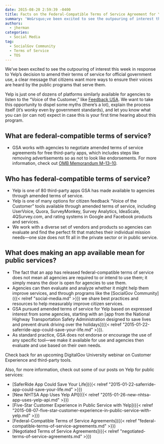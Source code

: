 ```yaml
---
date: 2015-08-20 2:59:39 -0400
title: Facts on the Federal-Compatible Terms of Service Agreement for Yelp
summary: 'We&rsquo;ve been excited to see the outpouring of interest this week in response to Yelp&rsquo;s decision to amend their terms of service for official government use, a clear message that citizens want more ways to ensure their voices are heard by the public programs that serve them. Yelp is just one of dozens of platforms'
authors:
  - jherman
categories:
  - Social Media
tag:
  - SocialGov Community
  - Terms of Service
  - TOS
---
```


We’ve been excited to see the outpouring of interest this week in response to Yelp’s decision to amend their terms of service for official government use, a clear message that citizens want more ways to ensure their voices are heard by the public programs that serve them.

Yelp is just one of dozens of platforms similarly available for agencies to listen to the “Voice of the Customer,” like [Feedback USA](https://feedback.usa.gov/). We want to take this opportunity to dispel some myths (there’s a lot), explain the process itself (it’s wonky even by government standards), and let you know what you can (or can not) expect in case this is your first time hearing about this program.

## What are federal-compatible terms of service?

  * GSA works with agencies to negotiate amended terms of service agreements for free third-party apps, which includes steps like removing advertisements so as not to look like endorsements. For more information, check out [OMB Memorandum M–13–10](https://www.whitehouse.gov/sites/default/files/omb/memoranda/2013/m-13-10.pdf).

## Who has federal-compatible terms of service?

  * Yelp is one of 80 third-party apps GSA has made available to agencies through amended terms of service.
  * Yelp is one of many options for citizen feedback “Voice of the Customer” tools available through amended terms of service, including UserVoice, Quora, SurveyMonkey, Survey Analytics, IdeaScale, 4QSurvey.com, and rating systems in Google and Facebook products and services.
  * We work with a diverse set of vendors and products so agencies can evaluate and find the perfect fit that matches their individual mission needs—one size does not fit all in the private sector or in public service.

## What does making an app available mean for public services?

  * The fact that an app has released federal-compatible terms of service does not mean all agencies are required to or intend to use them; it simply means the door is open for agencies to use them.
  * Agencies can then evaluate and analyze whether it might help them improve services, and through programs like the [SocialGov Community]({{< relref "social-media.md" >}}) we share best practices and resources to help measurably improve citizen services.
  * GSA pursued amended terms of service for Yelp based on expressed interest from some agencies, starting with an [app from the National Highway Transportation Safety Administration designed to save lives and prevent drunk driving over the holidays]({{< relref "2015-01-22-saferride-app-could-save-your-life.md" >}}).
  * As standard practice, GSA does not endorse or encourage the use of any specific tool—we make it available for use and agencies then evaluate and use based on their own needs.

Check back for an upcoming DigitalGov University webinar on Customer Experience and third-party tools.

Also, for more information, check out some of our posts on Yelp for public services:

  * [SaferRide App Could Save Your Life]({{< relref "2015-01-22-saferride-app-could-save-your-life.md" >}})
  * [New NHTSA App Uses Yelp API]({{< relref "2015-01-26-new-nhtsa-app-uses-yelp-api.md" >}})
  * [Five-Star Customer Experience in Public Service with Yelp]({{< relref "2015-08-07-five-star-customer-experience-in-public-service-with-yelp.md" >}})
  * [Federal-Compatible Terms of Service Agreements]({{< relref "federal-compatible-terms-of-service-agreements.md" >}})
  * [Negotiated Terms of Service Agreements]({{< relref "negotiated-terms-of-service-agreements.md" >}})